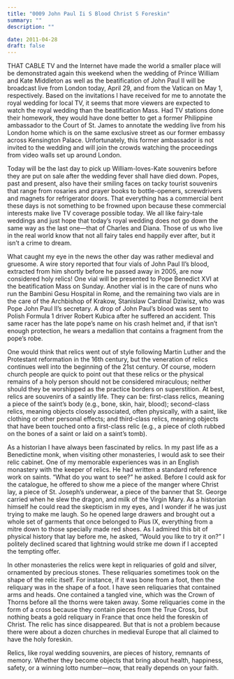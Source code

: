 ```yaml
---
title: "0009 John Paul Ii S Blood Christ S Foreskin"
summary: ""
description: ""

date: 2011-04-28
draft: false
---
```


THAT CABLE TV and the Internet have made the world a smaller place will be demonstrated again this weekend when the wedding of Prince William and Kate Middleton as well as the beatification of John Paul II will be broadcast live from London today, April 29, and from the Vatican on May 1, respectively. Based on the invitations I have received for me to annotate the royal wedding for local TV, it seems that more viewers are expected to watch the royal wedding than the beatification Mass. Had TV stations done their homework, they would have done better to get a former Philippine ambassador to the Court of St. James to annotate the wedding live from his London home which is on the same exclusive street as our former embassy across Kensington Palace. Unfortunately, this former ambassador is not invited to the wedding and will join the crowds watching the proceedings from video walls set up around London.

Today will be the last day to pick up William-loves-Kate souvenirs before they are put on sale after the wedding fever shall have died down. Popes, past and present, also have their smiling faces on tacky tourist souvenirs that range from rosaries and prayer books to bottle-openers, screwdrivers and magnets for refrigerator doors. That everything has a commercial bent these days is not something to be frowned upon because these commercial interests make live TV coverage possible today. We all like fairy-tale weddings and just hope that today’s royal wedding does not go down the same way as the last one—that of Charles and Diana. Those of us who live in the real world know that not all fairy tales end happily ever after, but it isn’t a crime to dream.

What caught my eye in the news the other day was rather medieval and gruesome. A wire story reported that four vials of John Paul II’s blood, extracted from him shortly before he passed away in 2005, are now considered holy relics! One vial will be presented to Pope Benedict XVI at the beatification Mass on Sunday. Another vial is in the care of nuns who run the Bambini Gesu Hospital in Rome, and the remaining two vials are in the care of the Archbishop of Krakow, Stanislaw Cardinal Dziwisz, who was Pope John Paul II’s secretary. A drop of John Paul’s blood was sent to Polish Formula 1 driver Robert Kubica after he suffered an accident. This same racer has the late pope’s name on his crash helmet and, if that isn’t enough protection, he wears a medallion that contains a fragment from the pope’s robe.

One would think that relics went out of style following Martin Luther and the Protestant reformation in the 16th century, but the veneration of relics continues well into the beginning of the 21st century. Of course, modern church people are quick to point out that these relics or the physical remains of a holy person should not be considered miraculous; neither should they be worshipped as the practice borders on superstition. At best, relics are souvenirs of a saintly life. They can be: first-class relics, meaning a piece of the saint’s body (e.g., bone, skin, hair, blood); second-class relics, meaning objects closely associated, often physically, with a saint, like clothing or other personal effects; and third-class relics, meaning objects that have been touched onto a first-class relic (e.g., a piece of cloth rubbed on the bones of a saint or laid on a saint’s tomb).

As a historian I have always been fascinated by relics. In my past life as a Benedictine monk,  when visiting other monasteries, I would ask to see their relic cabinet. One of my memorable experiences was in an English monastery with the keeper of relics. He had written a standard reference work on saints. “What do you want to see?” he asked. Before I could ask for the catalogue, he offered to show me a piece of the manger where Christ lay, a piece of St. Joseph’s underwear, a piece of the banner that St. George carried when he slew the dragon, and milk of the Virgin Mary. As a historian himself he could read the skepticism in my eyes, and I wonder if he was just trying to make me laugh. So he opened large drawers and brought out a whole set of garments that once belonged to Pius IX, everything from a mitre down to those specially made red shoes. As I admired this bit of physical history that lay before me, he asked, “Would you like to try it on?” I politely declined scared that lightning would strike me down if I accepted the tempting offer.

In other monasteries the relics were kept in reliquaries of gold and silver, ornamented by precious stones. These reliquaries sometimes took on the shape of the relic itself. For instance, if it was bone from a foot, then the reliquary was in the shape of a foot. I have seen reliquaries that contained arms and heads. One contained a tangled vine, which was the Crown of Thorns before all the thorns were taken away. Some reliquaries come in the form of a cross because they contain pieces from the True Cross, but nothing beats a gold reliquary in France that once held the foreskin of Christ. The relic has since disappeared. But that is not a problem because there were about a dozen churches in medieval Europe that all claimed to have the holy foreskin.

Relics, like royal wedding souvenirs, are pieces of history, remnants of memory. Whether they become objects that bring about health, happiness, safety, or a winning lotto number—now, that really depends on your faith.
